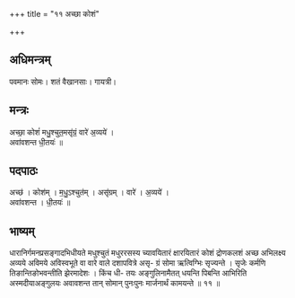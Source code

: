 +++
title = "११ अच्छा कोशं"

+++
## अधिमन्त्रम्
पवमानः सोमः। शतं वैखानसाः। गायत्री।

## मन्त्रः
अच्छा॒ कोशं॑ मधु॒श्चुत॒मसृ॑ग्रं॒ वारे॑ अ॒व्यये॑ ।  
अवा॑वशन्त धी॒तयः॑ ॥

## पदपाठः
अच्छ॑ । कोश॑म् । म॒धु॒ऽश्चुत॑म् । असृ॑ग्रम् । वारे॑ । अ॒व्यये॑ ।  
अवा॑वशन्त । धी॒तयः॑ ॥

## भाष्यम्
धारानिर्गमनप्रसङ्गादभिधीयते मधुश्चुतं मधुररसस्य च्यावयितारं क्षारयितारं कोशं द्रोणकलशं अच्छ अभिलक्ष्य अव्यये अविमये अविस्वभूते वा वारे वाले दशापवित्रे असृ- ग्रं सोमा ऋत्विग्भिः सृज्यन्ते । सृजेः कर्मणि तिङान्तिङोभवन्तीति झेरमादेशः । किंच धी- तयः अङ्गुलिनामैतत् धयन्ति पिबन्ति आभिरिति अस्मदीयाअङ्गुलयः अवावशन्त तान् सोमान् पुनःपुनः मार्जनार्थं कामयन्ते ॥ ११ ॥